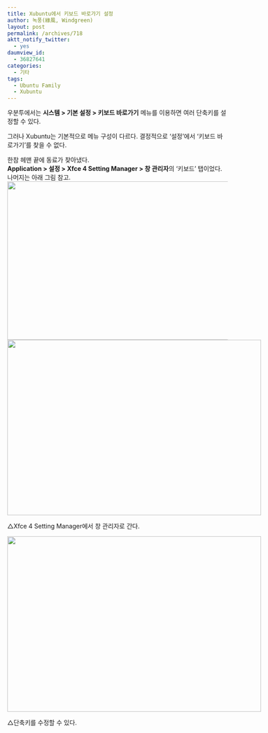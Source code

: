 ```yaml
---
title: Xubuntu에서 키보드 바로가기 설정
author: 녹풍(綠風, Windgreen)
layout: post
permalink: /archives/718
aktt_notify_twitter:
  - yes
daumview_id:
  - 36827641
categories:
  - 기타
tags:
  - Ubuntu Family
  - Xubuntu
---
```

우분투에서는 **시스템 > 기본 설정 > 키보드 바로가기** 메뉴를 이용하면 여러 단축키를 설정할 수 있다. <div>
  그러나 Xubuntu는 기본적으로 메뉴 구성이 다르다. 결정적으로 &#8216;설정&#8217;에서 &#8216;키보드 바로가기&#8217;를 찾을 수 없다.
</div>

<div>
  한참 헤맨 끝에 동료가 찾아냈다.
</div>

<div>
  <b>Application > 설정 > Xfce 4 Setting Manager > 창 관리자</b>의 &#8216;키보드&#8217; 탭이었다.
</div>

<div>
  나머지는 아래 그림 참고.
</div>

<div>
  <img src="http://dl.dropboxusercontent.com/u/15546257/blog/mytory/old-images/1/cfile29.uf.137E81544D4BC9591894F8.png" class="aligncenter" width="580" height="362" alt="" />
</div>

<div>
  <div style="width: 590px" class="wp-caption aligncenter">
    <img src="http://dl.dropboxusercontent.com/u/15546257/blog/mytory/old-images/1/cfile28.uf.1961B1504D4BC95820248A.png" width="580" height="401" alt="" /><p class="wp-caption-text">
      △Xfce 4 Setting Manager에서 창 관리자로 간다.
    </p>
  </div>
  
  <div style="width: 590px" class="wp-caption aligncenter">
    <img src="http://dl.dropboxusercontent.com/u/15546257/blog/mytory/old-images/1/cfile23.uf.1769354D4D4BC9580FFC21.png" width="580" height="401" alt="" /><p class="wp-caption-text">
      △단축키를 수정할 수 있다.
    </p>
  </div>
</div>

<div>
</div>
